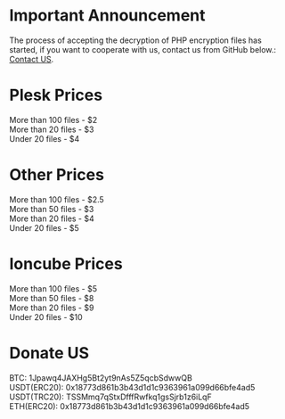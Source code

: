 # Important Announcement
The process of accepting the decryption of PHP encryption files has started, if you want to cooperate with us, contact us from GitHub below.: <br>[Contact US](https://github.com/tahaghafuri/php_decoder/issues).
# Plesk Prices
More than 100 files - $2<br>
More than 20 files - $3<br>
Under 20 files - $4<br>
# Other Prices
More than 100 files - $2.5<br>
More than 50 files - $3<br>
More than 20 files - $4<br>
Under 20 files - $5<br>
# Ioncube Prices
More than 100 files - $5<br>
More than 50 files - $8<br>
More than 20 files - $9<br>
Under 20 files - $10<br>
<!--# Our Online Decoder
The problem will be solved soon. . .<br>
<a href="https://phpdezend.xyz">PHPDEZEND</a>-->
# Donate US
BTC: 1Jpawq4JAXHg5Bt2yt9nAs5Z5qcbSdwwQB<br>
USDT(ERC20): 0x18773d861b3b43d1d1c9363961a099d66bfe4ad5<br>
USDT(TRC20): TSSMmq7qStxDfffRwfkq1gsSjrb1z6iLqF<br>
ETH(ERC20): 0x18773d861b3b43d1d1c9363961a099d66bfe4ad5<br> 
